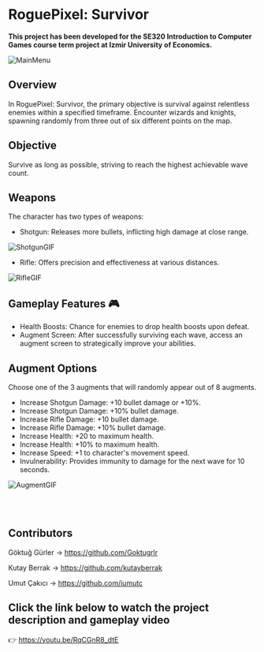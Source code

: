 # RoguePixel: Survivor

**This project has been developed for the SE320 Introduction to Computer Games course term project at Izmir University of Economics.**

![MainMenu](https://github.com/Goktugrlr/SE_320_Project/assets/93764453/9c114fd3-b59b-42d6-851c-bd90f5617212)

## Overview

In RoguePixel: Survivor, the primary objective is survival against relentless enemies within a specified timeframe. Encounter wizards and knights, spawning randomly from three out of six different points on the map.

## Objective

Survive as long as possible, striving to reach the highest achievable wave count.

## Weapons

The character has two types of weapons:

- Shotgun: Releases more bullets, inflicting high damage at close range.
  
![ShotgunGIF](https://github.com/Goktugrlr/SE_320_Project/assets/93764453/41d22399-bb3e-422f-9ef1-ae5d73a0e986)

- Rifle: Offers precision and effectiveness at various distances.

![RifleGIF](https://github.com/Goktugrlr/SE_320_Project/assets/93764453/3a4aa3ef-918d-4a73-9434-2390ea0900d9)
  
## Gameplay Features 🎮

- Health Boosts: Chance for enemies to drop health boosts upon defeat.
- Augment Screen: After successfully surviving each wave, access an augment screen to strategically improve your abilities.

## Augment Options

Choose one of the 3 augments that will randomly appear out of 8 augments.

- Increase Shotgun Damage: +10 bullet damage or +10%.
- Increase Shotgun Damage: +10% bullet damage.
- Increase Rifle Damage: +10 bullet damage.
- Increase Rifle Damage: +10% bullet damage.
- Increase Health: +20 to maximum health.
- Increase Health: +10% to maximum health.
- Increase Speed: +1 to character's movement speed.
- Invulnerability: Provides immunity to damage for the next wave for 10 seconds.

![AugmentGIF](https://github.com/Goktugrlr/SE_320_Project/assets/93764453/763e7788-61b8-4023-9eae-67d70bb8fb6a)

<br><br>
## Contributors

Göktuğ Gürler -> https://github.com/Goktugrlr

Kutay Berrak -> https://github.com/kutayberrak

Umut Çakıcı -> https://github.com/iumutc

## Click the link below to watch the project description and gameplay video 

👉 https://youtu.be/RqCGnR8_dtE
